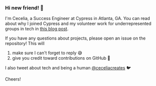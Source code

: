 ### Hi new friend! 👋

I'm Cecelia, a Success Engineer at Cypress in Atlanta, GA. You can read about why I joined Cypress and my volunteer work for underrepresented groups in tech in [this blog post](https://www.cypress.io/blog/2020/03/11/leveling-the-playing-field-for-a-more-inclusive-developer-experience/).

If you have any questions about projects, please open an issue on the repository! This will 
1) make sure I can't forget to reply 😅
2) give you credit toward contributions on GitHub 💚

I also tweet about tech and being a human [@ceceliacreates](http://www.twitter.com/ceceliacreates) 🐦

Cheers! 

